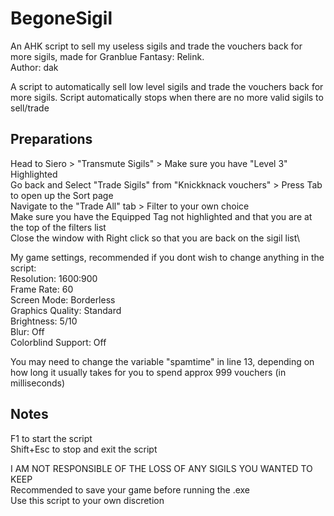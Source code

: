 # BegoneSigil
An AHK script to sell my useless sigils and trade the vouchers back for more sigils, made for Granblue Fantasy: Relink.\
Author: dak

A script to automatically sell low level sigils and trade the vouchers back for more sigils.
Script automatically stops when there are no more valid sigils to sell/trade

## Preparations
Head to Siero > "Transmute Sigils" > Make sure you have "Level 3" Highlighted\
Go back and Select "Trade Sigils" from "Knickknack vouchers" > Press Tab to open up the Sort page\
Navigate to the "Trade All" tab > Filter to your own choice\
Make sure you have the Equipped Tag not highlighted and that you are at the top of the filters list\
Close the window with Right click so that you are back on the sigil list\

My game settings, recommended if you dont wish to change anything in the script:\
Resolution: 1600:900\
Frame Rate: 60\
Screen Mode: Borderless\
Graphics Quality: Standard\
Brightness: 5/10\
Blur: Off\
Colorblind Support: Off

You may need to change the variable "spamtime" in line 13, 
depending on how long it usually takes for you to spend approx 999 vouchers (in milliseconds)

## Notes

F1 to start the script\
Shift+Esc to stop and exit the script

I AM NOT RESPONSIBLE OF THE LOSS OF ANY SIGILS YOU WANTED TO KEEP\
Recommended to save your game before running the .exe\
Use this script to your own discretion
